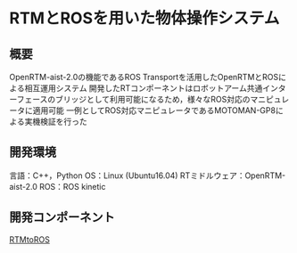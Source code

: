 # RTMとROSを用いた物体操作システム
## 概要
OpenRTM-aist-2.0の機能であるROS Transportを活用したOpenRTMとROSによる相互運用システム
開発したRTコンポーネントはロボットアーム共通インターフェースのブリッジとして利用可能になるため，様々なROS対応のマニピュレータに適用可能
一例としてROS対応マニピュレータであるMOTOMAN-GP8による実機検証を行った
## 開発環境
言語：C++，Python
OS：Linux (Ubuntu16.04)
RTミドルウェア：OpenRTM-aist-2.0
ROS：ROS kinetic
## 開発コンポーネント
[RTMtoROS]()
